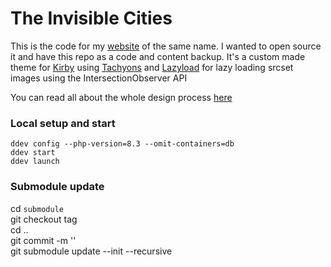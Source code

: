 The Invisible Cities
====================
 
This is the code for my [website](https://the-invisible-cities.com) of the same name. I wanted to open source it and have this repo as a code and content backup. 
It's a custom made theme for [Kirby](https://getkirby.com) using [Tachyons](https://tachyons.io/) and [Lazyload](https://github.com/verlok/lazyload) for lazy loading srcset images using the IntersectionObserver API
 
You can read all about the whole design process [here](https://jerome-arfouche.com/blog)


### Local setup and start  
`ddev config --php-version=8.3 --omit-containers=db`  
`ddev start`  
`ddev launch`  

### Submodule update

cd `submodule`  
git checkout tag    
cd ..  
git commit -m ''  
git submodule update --init --recursive  